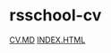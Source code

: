 # rsschool-cv
[CV.MD](https://bar47ney.github.io/rsschool-cv/cv)
[INDEX.HTML](https://bar47ney.github.io/rsschool-cv/index)
